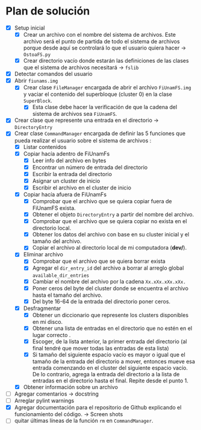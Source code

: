 # Plan de solución

- [x] Setup inicial
  - [x] Crear un archivo con el nombre del sistema de archivos. Este archivo será el punto de partida de todo el sistema de archivos porque desde aquí se controlará lo que el usuario quiera hacer -> ```OstoaFS.py``` 
  - [x] Crear directorio vacío donde estarán las definiciones de las clases que el sistema de archivos necesitará -> ```fslib``` 
- [x] Detectar comandos del usuario 
- [x] Abrir ```fiunams.img``` 
  - [x] Crear clase ```FileManager``` encargada de abrir el archivo ```FiUnamFS.img``` y vaciar el contenido del superbloque (cluster 0) en la clase ```SuperBlock```. 
    - [x] Esta clase debe hacer la verificación de que la cadena del sistema de archivos sea ```FiUnamFS```. 
- [x] Crear clase que represente una entrada en el directorio -> ```DirectoryEntry``` 
- [x] Crear clase ```CommandManager``` encargada de definir las 5 funciones que pueda realizar el usuario sobre el sistema de archivos : 
  - [x] Listar contenidos 
  - [x] Copiar hacía adentro de FiUnamFs
    - [x] Leer info del archivo en bytes
    - [x] Encontrar un número de entrada del directorio 
    - [x] Escribir la entrada del directorio 
    - [x] Asignar un cluster de inicio 
    - [x] Escribir el archivo en el cluster de inicio
  - [x] Copiar hacía afuera de FiUnamFs
    - [x] Comprobar que el archivo que se quiera copiar fuera de FiUnamFS exista.
    - [x] Obtener el objeto ```DirectoryEntry``` a partir del nombre del archivo. 
    - [x] Comprobar que el archivo que se quiera copiar no exista en el directorio local. 
    - [x] Obtener los datos del archivo con base en su cluster inicial y el tamaño del archivo. 
    - [x] Copiar el archivo al directorio local de mi computadora (**dev/**). 
  - [x] Eliminar archivo 
    - [x] Comprobar que el archivo que se quiera borrar exista 
    - [x] Agregar el ```dir_entry_id``` del archivo a borrar al arreglo global ```available_dir_entries``` 
    - [x] Cambiar el nombre del archivo por la cadena ```Xx.xXx.xXx.xXx.``` 
    - [x] Poner ceros del byte del cluster donde se encuentra el archivo hasta el tamaño del archivo. 
    - [x] Del byte 16-64  de la entrada del directorio poner ceros.
  - [x] Desfragmentar 
    - [x] Obtener un diccionario que represente los clusters disponibles en mi disco. 
    - [x] Obtener una lista de entradas en el directorio que no estén en el lugar correcto .
    - [x] Escoger, de la lista anterior, la primer entrada del directorio (al final tendré que mover todas las entradas de esta lista)
    - [x] Si tamaño del siguiente espacio vacío es mayor o igual que el tamaño de la entrada del directorio a mover, entonces mueve esa entrada comenzando en el cluster del siguiente espacio vacío. De lo contrario, agrega la entrada del directorio a la lista de entradas en el directorio hasta el final. Repite desde el punto 1. 
  - [x] Obtener información sobre un archivo 
- [ ] Agregar comentarios -> docstring
- [ ] Arreglar pylint warnings
- [x] Agregar documentación para el repositorio de Github explicando el funcionamiento del código.  -> Screen shots 
- [ ] quitar últimas líneas de la función  ```rm``` en ```CommandManager```.  